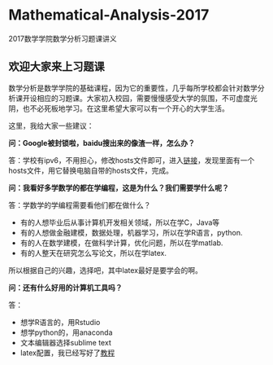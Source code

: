 # Mathematical-Analysis-2017
2017数学学院数学分析习题课讲义

##  欢迎大家来上习题课

数学分析是数学学院的基础课程，因为它的重要性，几乎每所学校都会针对数学分析课开设相应的习题课。大家初入校园，需要慢慢感受大学的氛围，不可虚度光阴，也不必死板地学习。在这里希望大家可以有一个开心的大学生活。

这里，我给大家一些建议：

**问：Google被封锁啦，baidu搜出来的像渣一样，怎么办？**

答：学校有ipv6，不用担心，修改hosts文件即可，进入[链接](https://github.com/newbiejasper/ipv6-hosts)，发现里面有一个hosts文件，用它替换电脑自带的hosts文件，完成。

**问：我看好多学数学的都在学编程，这是为什么？我们需要学什么呢？**

答：学数学的学编程需要看他们都在做什么？

* 有的人想毕业后从事计算机开发相关领域，所以在学C，Java等
* 有的人想做金融建模，数据处理，机器学习，所以在学R语言，python.
* 有的人在数学建模，在做科学计算，优化问题，所以在学matlab.
* 有的人整天在研究怎么写论文，所以在学latex.

所以根据自己的兴趣，选择吧，其中latex最好是要学会的啊。

**问：还有什么好用的计算机工具吗？**

答：

* 想学R语言的，用Rstudio
* 想学python的，用anaconda
* 文本编辑器选择sublime text
* latex配置，我已经写好了[教程](https://github.com/newbiejasper/computer-skills/blob/master/windows%E4%B8%8Blatex%E7%BC%96%E8%AF%91.md)



